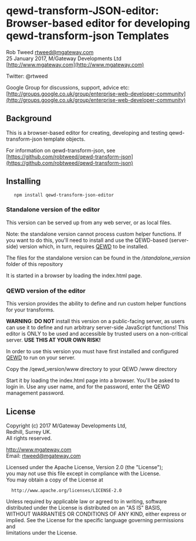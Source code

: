 # qewd-transform-JSON-editor: Browser-based editor for developing qewd-transform-json Templates
 
Rob Tweed <rtweed@mgateway.com>  
25 January 2017, M/Gateway Developments Ltd [http://www.mgateway.com](http://www.mgateway.com)  

Twitter: @rtweed

Google Group for discussions, support, advice etc: [http://groups.google.co.uk/group/enterprise-web-developer-community](http://groups.google.co.uk/group/enterprise-web-developer-community)

## Background

This is a browser-based editor for creating, developing and testing qewd-transform-json template objects.

For information on qewd-transform-json, see [https://github.com/robtweed/qewd-transform-json](https://github.com/robtweed/qewd-transform-json)


## Installing

       npm install qewd-transform-json-editor


### Standalone version of the editor

This version can be served up from any web server, or as local files.

Note: the standalone version cannot process custom helper functions.  If you want to do this, you'll need to
install and use the QEWD-based (server-side) version which, in turn, requires 
[QEWD](https://github.com/robtweed/qewd) to be installed.

The files for the standalone version can be found in the */standalone_version* folder of this repository

It is started in a browser by loading the index.html page.

	   
### QEWD version of the editor

This version provides the ability to define and run custom helper functions for your transforms.

**WARNING**: **DO NOT** install this version on a public-facing server, as users can use it to define and run
arbitrary server-side JavaScript functions!  This editor is ONLY to be used and accessible by trusted users on
a non-critical server.  **USE THIS AT YOUR OWN RISK!**

In order to use this version you must have first installed and configured
 [QEWD](https://github.com/robtweed/qewd) to run on your server.

Copy the /qewd_version/www directory to your QEWD /www directory


Start it by loading the index.html page into a browser.  You'll be asked to login in.  Use
any user name, and for the password, enter the QEWD management password.



## License

 Copyright (c) 2017 M/Gateway Developments Ltd,                           
 Redhill, Surrey UK.                                                      
 All rights reserved.                                                     
                                                                           
  http://www.mgateway.com                                                  
  Email: rtweed@mgateway.com                                               
                                                                           
                                                                           
  Licensed under the Apache License, Version 2.0 (the "License");          
  you may not use this file except in compliance with the License.         
  You may obtain a copy of the License at                                  
                                                                           
      http://www.apache.org/licenses/LICENSE-2.0                           
                                                                           
  Unless required by applicable law or agreed to in writing, software      
  distributed under the License is distributed on an "AS IS" BASIS,        
  WITHOUT WARRANTIES OR CONDITIONS OF ANY KIND, either express or implied. 
  See the License for the specific language governing permissions and      
   limitations under the License.      
